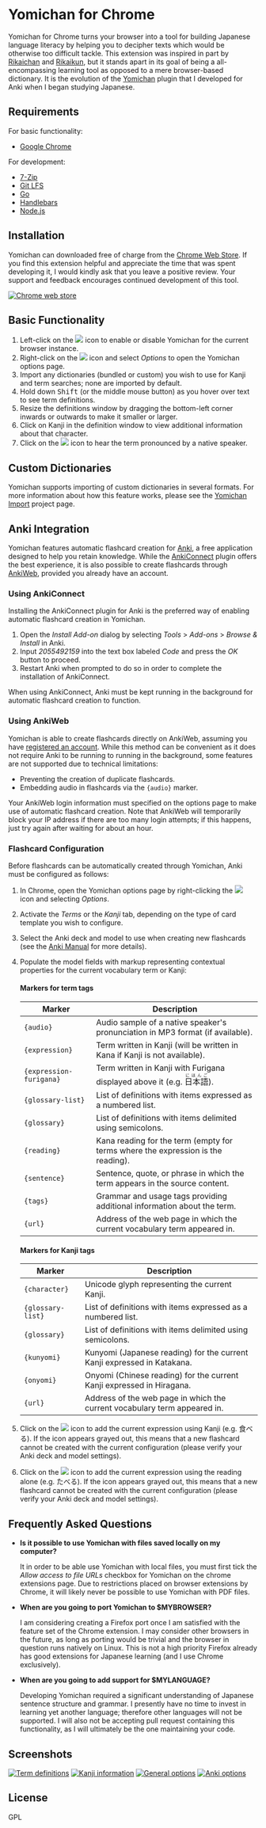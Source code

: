 # Yomichan for Chrome #

Yomichan for Chrome turns your browser into a tool for building Japanese language literacy by helping you to decipher
texts which would be otherwise too difficult tackle. This extension was inspired in part by
[Rikaichan](https://addons.mozilla.org/en-US/firefox/addon/rikaichan/) and
[Rikaikun](https://chrome.google.com/webstore/detail/rikaikun/jipdnfibhldikgcjhfnomkfpcebammhp?hl=en), but it stands
apart in its goal of being a all-encompassing learning tool as opposed to a mere browser-based dictionary. It is the
evolution of the [Yomichan](https://foosoft.net/projects/yomichan) plugin that I developed for Anki when I began studying Japanese.

## Requirements ##

For basic functionality:

*   [Google Chrome](https://www.google.com/chrome/browser/desktop/)

For development:

*   [7-Zip](http://www.7-zip.org/)
*   [Git LFS](https://git-lfs.github.com/)
*   [Go](https://golang.org/)
*   [Handlebars](http://handlebarsjs.com/)
*   [Node.js](https://nodejs.org/)

## Installation ##

Yomichan can downloaded free of charge from the [Chrome Web
Store](https://chrome.google.com/webstore/detail/yomichan/ogmnaimimemjmbakcfefmnahgdfhfami). If you find this extension
helpful and appreciate the time that was spent developing it, I would kindly ask that you leave a positive review. Your
support and feedback encourages continued development of this tool.

[![Chrome web store](https://foosoft.net/projects/yomichan-chrome/img/store.png)](https://chrome.google.com/webstore/detail/yomichan/ogmnaimimemjmbakcfefmnahgdfhfami)

## Basic Functionality ##

1.  Left-click on the ![](https://foosoft.net/projects/yomichan-chrome/img/logo.png) icon to enable or disable Yomichan for the current browser instance.
2.  Right-click on the ![](https://foosoft.net/projects/yomichan-chrome/img/logo.png) icon and select <em>Options</em> to open the Yomichan options page.
3.  Import any dictionaries (bundled or custom) you wish to use for Kanji and term searches; none are imported by default.
4.  Hold down <kbd>Shift</kbd> (or the middle mouse button) as you hover over text to see term definitions.
5.  Resize the definitions window by dragging the bottom-left corner inwards or outwards to make it smaller or larger.
6.  Click on Kanji in the definition window to view additional information about that character.
7.  Click on the ![](https://foosoft.net/projects/yomichan-chrome/img/play-audio.png) icon to hear the term pronounced by a native speaker.

## Custom Dictionaries ##

Yomichan supports importing of custom dictionaries in several formats. For more information about how this feature
works, please see the [Yomichan Import](https://foosoft.net/projects/yomichan-import) project page.

## Anki Integration ##

Yomichan features automatic flashcard creation for [Anki](http://ankisrs.net/), a free application designed to help you
retain knowledge. While the [AnkiConnect](https://foosoft.net/projects/anki-connect/) plugin offers the best experience,
it is also possible to create flashcards through [AnkiWeb](https://ankiweb.net/), provided you already have an account.

### Using AnkiConnect ###

Installing the AnkiConnect plugin for Anki is the preferred way of enabling automatic flashcard creation in Yomichan.

1.  Open the *Install Add-on* dialog by selecting *Tools* &gt; *Add-ons* &gt; *Browse &amp; Install* in Anki.
2.  Input *2055492159* into the text box labeled *Code* and press the *OK* button to proceed.
3.  Restart Anki when prompted to do so in order to complete the installation of AnkiConnect.

When using AnkiConnect, Anki must be kept running in the background for automatic flashcard creation to function.

### Using AnkiWeb ###

Yomichan is able to create flashcards directly on AnkiWeb, assuming you have [registered an
account](https://ankiweb.net/account/register). While this method can be convenient as it does not require Anki to be
running to running in the background, some features are not supported due to technical limitations:

*   Preventing the creation of duplicate flashcards.
*   Embedding audio in flashcards via the `{audio}` marker.

Your AnkiWeb login information must specified on the options page to make use of automatic flashcard creation.  Note
that AnkiWeb will temporarily block your IP address if there are too many login attempts; if this happens, just try
again after waiting for about an hour.

### Flashcard Configuration ###

Before flashcards can be automatically created through Yomichan, Anki must be configured as follows:

1.  In Chrome, open the Yomichan options page by right-clicking the ![](https://foosoft.net/projects/yomichan-chrome/img/logo.png) icon and selecting *Options*.
2.  Activate the *Terms* or the *Kanji* tab, depending on the type of card template you wish to configure.
3.  Select the Anki deck and model to use when creating new flashcards (see the [Anki Manual](http://ankisrs.net/docs/manual.html) for more details).
4.  Populate the model fields with markup representing contextual properties for the current vocabulary term or Kanji:

    #### Markers for term tags ####

    Marker | Description
    -------|------------
    `{audio}` | Audio sample of a native speaker's pronunciation in MP3 format (if available).
    `{expression}` | Term written in Kanji (will be written in Kana if Kanji is not available).
    `{expression-furigana}` | Term written in Kanji with Furigana displayed above it (e.g. <ruby>日本語<rt>にほんご</rt></ruby>).
    `{glossary-list}` | List of definitions with items expressed as a numbered list.
    `{glossary}` | List of definitions with items delimited using semicolons.
    `{reading}` | Kana reading for the term (empty for terms where the expression is the reading).
    `{sentence}` | Sentence, quote, or phrase in which the term appears in the source content.
    `{tags}` | Grammar and usage tags providing additional information about the term.
    `{url}` | Address of the web page in which the current vocabulary term appeared in.

    #### Markers for Kanji tags ####

    Marker | Description
    -------|------------
    `{character}` | Unicode glyph representing the current Kanji.
    `{glossary-list}` | List of definitions with items expressed as a numbered list.
    `{glossary}` | List of definitions with items delimited using semicolons.
    `{kunyomi}` | Kunyomi (Japanese reading) for the current Kanji expressed in Katakana.
    `{onyomi}` | Onyomi (Chinese reading) for the current Kanji expressed in Hiragana.
    `{url}` | Address of the web page in which the current vocabulary term appeared in.

5.  Click on the ![](https://foosoft.net/projects/yomichan-chrome/img/add-expression.png) icon to add the current expression using Kanji (e.g. 食べる). If the icon
    appears grayed out, this means that a new flashcard cannot be created with the current configuration (please verify
    your Anki deck and model settings).
6.  Click on the ![](https://foosoft.net/projects/yomichan-chrome/img/add-reading.png) icon to add the current expression using the reading alone (e.g. たべる). If
    the icon appears grayed out, this means that a new flashcard cannot be created with the current configuration
    (please verify your Anki deck and model settings).

## Frequently Asked Questions ##

*   **Is it possible to use Yomichan with files saved locally on my computer?**

    It in order to be able use Yomichan with local files, you must first tick the *Allow access to file URLs* checkbox
    for Yomichan on the chrome extensions page. Due to restrictions placed on browser extensions by Chrome, it will
    likely never be possible to use Yomichan with PDF files.

*   **When are you going to port Yomichan to $MYBROWSER?**

    I am considering creating a Firefox port once I am satisfied with the feature set of the Chrome extension. I may
    consider other browsers in the future, as long as porting would be trivial and the browser in question runs natively
    on Linux. This is not a high priority Firefox already has good extensions for Japanese learning (and I use Chrome
    exclusively).

*   **When are you going to add support for $MYLANGUAGE?**

    Developing Yomichan required a significant understanding of Japanese sentence structure and grammar. I presently
    have no time to invest in learning yet another language; therefore other languages will not be supported. I will
    also not be accepting pull request containing this functionality, as I will ultimately be the one maintaining your
    code.

## Screenshots ##

[![Term definitions](https://foosoft.net/projects/yomichan-chrome/img/term-thumb.png)](https://foosoft.net/projects/yomichan-chrome/img/term.png)
[![Kanji information](https://foosoft.net/projects/yomichan-chrome/img/kanji-thumb.png)](https://foosoft.net/projects/yomichan-chrome/img/kanji.png)
[![General options](https://foosoft.net/projects/yomichan-chrome/img/options-general-thumb.png)](https://foosoft.net/projects/yomichan-chrome/img/options-general.png)
[![Anki options](https://foosoft.net/projects/yomichan-chrome/img/options-anki-thumb.png)](https://foosoft.net/projects/yomichan-chrome/img/options-anki.png)

## License ##

GPL
